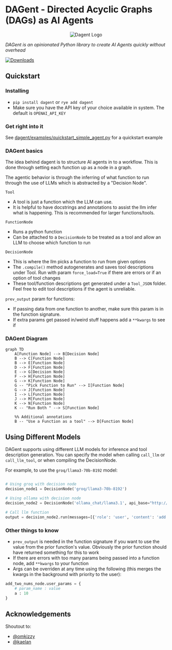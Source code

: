 # DAGent - Directed Acyclic Graphs (DAGs) as AI Agents

<p align="center">
  <img src="DagentLogo.png" alt="Dagent Logo">
</p>

*DAGent is an opinionated Python library to create AI Agents quickly without overhead*


[![Downloads](https://static.pepy.tech/badge/dagent)](https://pepy.tech/project/dagent)

## Quickstart

### Installing 
- `pip install dagent` or `rye add dagent`
- Make sure you have the API key of your choice available in system. The default is `OPENAI_API_KEY`


### Get right into it 
See [dagent/examples/quickstart_simple_agent.py](dagent/examples/quickstart_simple_agent.py) for a quickstart example 


### DAGent basics 

The idea behind dagent is to structure AI agents in to a workflow. This is done through setting each function up as a node in a graph. 

The agentic behavior is through the inferring of what function to run through the use of LLMs which is abstracted by a "Decision Node".

`Tool`
- A tool is just a function which the LLM can use. 
- It is helpful to have docstrings and annotations to assist the llm infer what is happening. This is recommended for larger functions/tools. 

`FunctionNode`
- Runs a python function
- Can be attached to a `DecisionNode` to be treated as a tool and allow an LLM to choose which function to run 

`DecisionNode`
- This is where the llm picks a function to run from given options
- The `.compile()` method autogenerates and saves tool descriptions under Tool. Run with param `force_load=True` if there are errors or if an option of tool changes
- These tool/function descriptions get generated under a `Tool_JSON` folder. Feel free to edit tool descriptions if the agent is unreliable.

`prev_output` param for functions:
- If passing data from one function to another, make sure this param is in the function signature.
- If extra params get passed in/weird stuff happens add a `**kwargs` to see if 


### DAGent Diagram
```mermaid
graph TD
    A[Function Node] --> B[Decision Node]
    B --> C[Function Node]
    B --> E[Function Node]
    D --> F[Function Node]
    E --> G[Decision Node]
    F --> H[Function Node]
    G --> K[Function Node]
    G -- "Pick Function to Run" --> I[Function Node]
    G --> J[Function Node]
    I --> L[Function Node]
    J --> M[Function Node]
    K --> N[Function Node]
    K -- "Run Both " --> S[Function Node]

    %% Additional annotations
    B -- "Use a Function as a tool" --> D[Function Node]

```

## Using Different Models

DAGent supports using different LLM models for inference and tool description generation. You can specify the model when calling `call_llm` or `call_llm_tool`, or when compiling the DecisionNode.

For example, to use the `groq/llama3-70b-8192` model:

```python

# Using groq with decision node
decision_node1 = DecisionNode('groq/llama3-70b-8192')

# Using ollama with decision node
decision_node2 = DecisionNode('ollama_chat/llama3.1', api_base="http://localhost:11434")

# Call llm function
output = decision_node2.run(messages=[{'role': 'user', 'content': 'add the numbers 2 and 3'}])

```

### Other things to know

- `prev_output` is needed in the function signature if you want to use the value from the prior function's value. Obviously the prior function should have returned something for this to work
- If there are errors with too many params being passed into a function node, add `**kwargs` to your function 
- Args can be overriden at any time using the following (this merges the kwargs in the background with priority to the user):

```python
add_two_nums_node.user_params = {
    # param_name : value
    a : 10
}
```


## Acknowledgements 
Shoutout to:
- [@omkizzy](https://x.com/omkizzy)
- [@kaelan](https://github.com/Oasixer)
